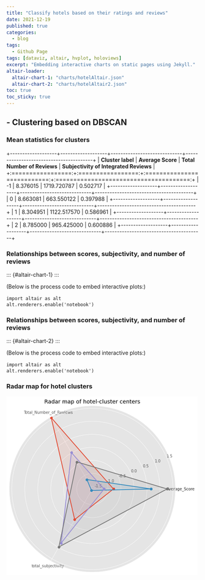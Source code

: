 ```yaml
---
title: "Classify hotels based on their ratings and reviews"
date: 2021-12-19
published: true
categories:
  - blog
tags:
  - Github Page
tags: [dataviz, altair, hvplot, holoviews]
excerpt: "Embedding interactive charts on static pages using Jekyll."
altair-loader:
  altair-chart-1: "charts/hotelAltair.json"
  altair-chart-2: "charts/hotelAltair2.json"
toc: true
toc_sticky: true
---
```


## - Clustering based on DBSCAN

### Mean statistics for clusters

+-------------------+-------------------+-----------------------------+----------------------------------------+
| **Cluster label** | **Average Score** | **Total Number of Reviews** | **Subjectivity of Integrated Reviews** |
+:=================:+:=================:+:===========================:+:======================================:+
| -1                | 8.376015          | 1719.720787                 | 0.502717                               |
+-------------------+-------------------+-----------------------------+----------------------------------------+
| 0                 | 8.663081          | 663.550122                  | 0.397988                               |
+-------------------+-------------------+-----------------------------+----------------------------------------+
| 1                 | 8.304951          | 1122.517570                 | 0.586961                               |
+-------------------+-------------------+-----------------------------+----------------------------------------+
| 2                 | 8.785000          | 965.425000                  | 0.600886                               |
+-------------------+-------------------+-----------------------------+----------------------------------------+

### Relationships between scores, subjectivity, and number of reviews

::: {#altair-chart-1}
:::

(Below is the process code to embed interactive plots:)

``` {.python}
import altair as alt
alt.renderers.enable('notebook')
```

### Relationships between scores, subjectivity, and number of reviews

::: {#altair-chart-2}
:::

(Below is the process code to embed interactive plots:)

``` {.python}
import altair as alt
alt.renderers.enable('notebook')
```

### **Radar map for hotel clusters**

![](https://github.com/keeea/Hotel_Review_Analysis/blob/main/assets/images/hotel.png?raw=true)
